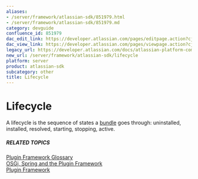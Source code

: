 ```yaml
---
aliases:
- /server/framework/atlassian-sdk/851979.html
- /server/framework/atlassian-sdk/851979.md
category: devguide
confluence_id: 851979
dac_edit_link: https://developer.atlassian.com/pages/editpage.action?cjm=wozere&pageId=851979
dac_view_link: https://developer.atlassian.com/pages/viewpage.action?cjm=wozere&pageId=851979
legacy_url: https://developer.atlassian.com/docs/atlassian-platform-common-components/plugin-framework/plugin-framework-glossary/lifecycle-glossary-entry
new_url: /server/framework/atlassian-sdk/lifecycle
platform: server
product: atlassian-sdk
subcategory: other
title: Lifecycle
---
```

# Lifecycle

A lifecycle is the sequence of states a [bundle](/server/framework/atlassian-sdk/bundle) goes through: uninstalled, installed, resolved, starting, stopping, active.

##### RELATED TOPICS

[Plugin Framework Glossary](/server/framework/atlassian-sdk/plugin-framework-glossary)  
[OSGi, Spring and the Plugin Framework](/server/framework/atlassian-sdk/852146.html)  
[Plugin Framework](https://developer.atlassian.com/display/PLUGINFRAMEWORK/Plugin+Framework)







































































































































































































































































